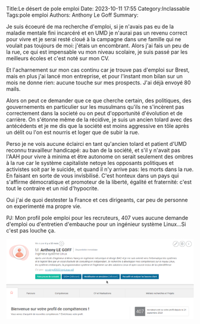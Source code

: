 Title:Le désert de pole emploi
Date: 2023-10-11 17:55
Category:Inclassable
Tags:pole emploi
Authors: Anthony Le Goff
Summary:

Je suis écoeuré de ma recherche d'emploi, si je n'avais pas eu de la maladie mentale fini incarcéré et en UMD je n'aurai pas un revenu correct pour vivre et je serai resté cloué à la campagne dans une famille qui ne voulait pas toujours de moi: j'étais un encombrant. Alors j'ai fais un peu de la rue, ce qui est impensable vu mon niveau scolaire, je suis passé par les meilleurs écoles et c'est noté sur mon CV. 

Et l'acharnement sur mon cas continu car je trouve pas d'emploi sur Brest, mais en plus j'ai lancé mon entreprise, et pour l'instant mon bilan sur un mois ne donne rien: aucune touche sur mes prospects. J'ai déjà envoyé 80 mails.

Alors on peut ce demander que ce que cherche certain, des politiques, des gouvernements en particulier sur les musulmans qu'ils ne s'incèrent pas correctement dans la societé ou on peut d'opportunité d'évolution et de carrière. On s'étonne même de la récidive, je suis un ancien tolard avec des antécédents et je me dis que la société est moins aggressive en tôle après un délit ou l'on est nourris et loger que de subir la rue.

Perso je ne vois aucune éclairci en tant qu'ancien tolard et patient d'UMD reconnu travailleur handicapé: au ban de la société, et s'il y n'avait pas l'AAH pour vivre à minima et être autonome on serait seulement des ombres à la rue car le système capitaliste netoye les opposants politiques et activistes soit par le suicide, et quand il n'y arrive pas: les morts dans la rue. En faisant en sorte de vous invisbilisé. C'est honteux dans un pays qui s'affirme démocratique et promoteur de la liberté, égalité et fraternité: c'est tout le contraire et un nid d'hypocrite.

Oui j'ai de quoi destester la France et ces dirigeants, car peu de personne on experimenté ma propre vie. 

PJ: Mon profil pole emploi pour les recruteurs, 407 vues aucune demande d'emploi ou d'entretien d'embauche pour un ingénieur système Linux...Si c'est pas louche ça.

![profil pole emploi](images/pole-emploi-profil.png)